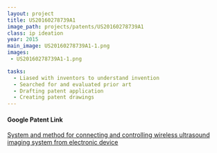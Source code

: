 ```yaml
---
layout: project
title: US20160278739A1
image_path: projects/patents/US20160278739A1
class: ip ideation
year: 2015
main_image: US20160278739A1-1.png
images:
 - US20160278739A1-1.png

tasks:
  - Liased with inventors to understand invention
  - Searched for and evaluated prior art
  - Drafting patent application
  - Creating patent drawings
---
```


<h4> Google Patent Link </h4>
<a href="https://patents.google.com/patent/US20160278739A1">System and method for connecting and controlling wireless ultrasound imaging system from electronic device</a>

